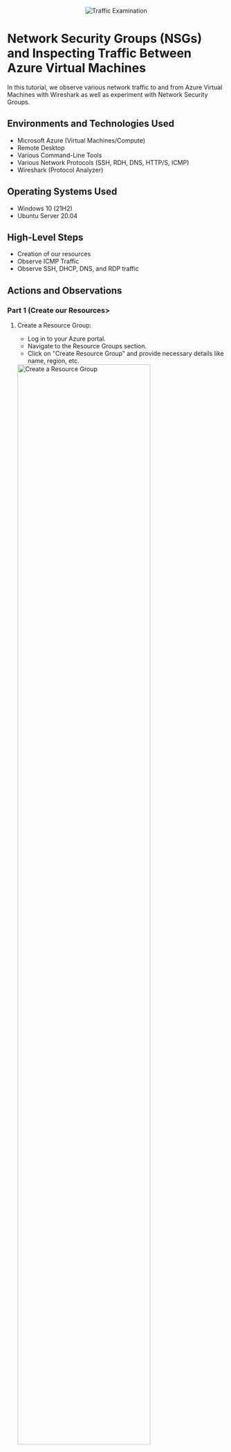 <p align="center">
<img src="https://i.imgur.com/Ua7udoS.png" alt="Traffic Examination"/>
</p>

<h1>Network Security Groups (NSGs) and Inspecting Traffic Between Azure Virtual Machines</h1>
In this tutorial, we observe various network traffic to and from Azure Virtual Machines with Wireshark as well as experiment with Network Security Groups. <br />



<h2>Environments and Technologies Used</h2>

- Microsoft Azure (Virtual Machines/Compute)
- Remote Desktop
- Various Command-Line Tools
- Various Network Protocols (SSH, RDH, DNS, HTTP/S, ICMP)
- Wireshark (Protocol Analyzer)

<h2>Operating Systems Used </h2>

- Windows 10 (21H2)
- Ubuntu Server 20.04

<h2>High-Level Steps</h2>

- Creation of our resources 
- Observe ICMP Traffic
- Observe SSH, DHCP, DNS, and RDP traffic


<h2>Actions and Observations</h2>

<h3>Part 1 (Create our Resources></h3>
<p>
  <ol>
    <li>Create a Resource Group:</li>
    <ul>
      <li>Log in to your Azure portal.</li>
      <li>Navigate to the Resource Groups section.</li>
      <li>Click on "Create Resource Group" and provide necessary details like name, region, etc.</li>
    </ul>
<img src="https://i.imgur.com/iF3W4gb.png" height="80%" width="80%" alt="Create a Resource Group"/>
</p>


<p>
  <li>Create a Windows 10 Virtual Machine (VM):</li>
  <ul>
    <li>In the Azure portal, navigate to Virtual Machines.</li>
    <li>Click on "Add" to create a new VM.</li>
    <li>During VM creation, select the previously created Resource Group.</li>
    <li>Allow it to create a new Virtual Network (Vnet) and Subnet.</li>
  </ul>
<img src="https://i.imgur.com/QzoV88n.png" height="60%" width="60%" alt="Virtual Machine"/>
</p>


<p>
  <li>Create a Linux (Ubuntu) VM:</li>
  <ul>
    <li>Repeat the process for creating a VM.</li>
    <li>During VM creation, select the previously created Resource Group and Vnet.</li>
  </ul>
<img src="https://i.imgur.com/10qOnQj.png" height="80%" width="80%" alt="Disk Sanitization Steps"/>
</p>


<p>
  <li>Observe Your Virtual Network within Network Watcher:</li>
  <ul>
    <li>Navigate to Network Watcher in the Azure portal.</li>
    <li>Observe the virtual network you've created to ensure it's set up correctly.</li>
  </ul>
<img src="https://i.imgur.com/jJmBrTD.png" height="80%" width="80%" alt="Disk Sanitization Steps"/>
</p>
</ol>
<br />

<h2>Part 2 (Observe ICMP Traffic)</h2>

<ol>
<p>
  <li>Connect to Windows 10 VM and Install Wireshark:</li>
  <ul>
    <li>Use Remote Desktop to connect to your Windows 10 Virtual Machine.</li>
    <ul>
      <li>In the Azure Portal, navigate to the Virtual Machines section, select VM1, and then copy its public IP address.</li>
      <li>Go to the Start menu, search for "Remote Desktop," paste the public IP address into the appropriate field, and enter the login credentials.</li>
      <img src="https://i.imgur.com/pl0YhL7.png" height="60%" width="60%" alt="Disk Sanitization Steps"/>
      <img src="https://i.imgur.com/7hk7aT5.png" height="60%" width="60%" alt="Disk Sanitization Steps"/>
      <img src="https://i.imgur.com/PuoouXG.png" height="60%" width="60%" alt="Disk Sanitization Steps"/>
    </ul>
    <li>Install Wireshark within the VM.</li>
  <ul>
    <li>Go to https://www.wireshark.org/download.html and select the appropriate version for your operating system.</li>
  </ul>
  </ul>
<img src="https://i.imgur.com/XaJNLo2.png" height="80%" width="80%" alt="Disk Sanitization Steps"/>
</p>


<p>
  <li>Filter and Observe ICMP Traffic:</li>
  <ul>
    <li>Open Wireshark and filter for ICMP traffic only.</li>
    <li>Retrieve the private IP address of the Ubuntu VM and ping it from within the Windows 10 VM.</li>
    <li>Observe ping requests and replies within Wireshark.</li>
    <img src="https://i.imgur.com/6KYTlVp.png" height="80%" width="80%" alt="Disk Sanitization Steps"/>
    <li>Ping a public website from the Windows 10 VM and observe the traffic.</li>
    <ul>
    <li> Ping www.google.com</li>
      <img src="https://i.imgur.com/qWDNdZS.png" height="80%" width="80%" alt="Disk Sanitization Steps"/>
    </ul>
    <li>Initiate perpetual/non-stop ping from Windows 10 VM to Ubuntu VM.</li>
    <img src="https://i.imgur.com/DajRANa.png" height="60%" width="60%" alt="Disk Sanitization Steps"/>
    <li>Disable incoming ICMP traffic in Network Security Group of Ubuntu VM and observe the changes.</li>
    <ul>
      <li>In the Azure Portal, navigate to Network Security Groups, then under Settings, go to Inbound Security Rules, and select "Add"</li>
      <li>The request will now appear as timed out in Windows PowerShell.</li>
    </ul>
    <img src="https://i.imgur.com/DL9BCzR.png" height="80%" width="80%" alt="Disk Sanitization Steps"/>
     <img src="https://i.imgur.com/5IzH8p7.png" height="80%" width="80%" alt="Disk Sanitization Steps"/>
    <li>Re-enable ICMP traffic and observe.</li>
    <ul>
      <li>Follow the previous steps, but instead of selecting "Add," locate "DenyAnyCustomAnyInbound" and change the action to "Allow."</li>
    </ul>
    <img src="https://i.imgur.com/T52JBqH.png" height="80%" width="80%" alt="Disk Sanitization Steps"/>
  </ul>
</p>
</ol>
<br />


<h2>Part 3 (Observe SSH, DHCP, DNS, and RDP Traffic)</h2>
<ol>
<p>
  <li>Filter and Observe SSH Traffic:</li>
  <ul>
    <li>Filter for SSH traffic in Wireshark.</li>
    <li>SSH into the Ubuntu VM from Windows 10 VM.</li>
    <li>Type commands and observe SSH traffic.</li>
    <li>Exit SSH connection.</li>
  </ul>
<img src="https://i.imgur.com/l0r9Uo4.png" height="80%" width="80%" alt="Disk Sanitization Steps"/>
</p>


<p>
  <li>Filter and Observe DHCP Traffic:</li>
  <ul>
    <li>Filter for DHCP traffic in Wireshark.</li>
    <li>Attempt to renew IP address from Windows 10 VM and observe DHCP traffic.</li>
  </ul>
<img src="https://i.imgur.com/jbgLBJi.png" height="80%" width="80%" alt="Disk Sanitization Steps"/>
</p>


<p>
  <li>Filter and Observe DNS Traffic:</li>
  <ul>
    <li>Filter for DNS traffic in Wireshark.</li>
    <li>Use nslookup in Windows 10 VM to check IP addresses for google.com.</li>
    <li>Observe DNS traffic.</li>
  </ul>
<img src="https://i.imgur.com/OHzRQlY.png" height="80%" width="80%" alt="Disk Sanitization Steps"/>
</p>


<p>
  <li>Filter and Observe RDP Traffic:</li>
  <ul>
    <li>Filter for RDP traffic in Wireshark.</li>
    <li>Observe the traffic pattern and its continuous transmission.</li>
  </ul>
<img src="https://i.imgur.com/KRG1qKW.png" height="80%" width="80%" alt="Disk Sanitization Steps"/>
</p>
</ol>


<h2>Lab Cleanup (DON’T FORGET THIS)</h2>
<p>
Close your Remote Desktop connection.
Delete the Resource Group(s) created at the beginning of this lab.
Verify Resource Group Deletion.
</p>
